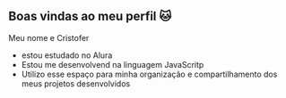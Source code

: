 ## Boas vindas ao meu perfil 🐱

Meu nome e Cristofer

- estou estudado no Alura
- Estou me desenvolvend na linguagem JavaScritp
- Utilizo esse espaço para minha organização e compartilhamento dos meus projetos desenvolvidos
